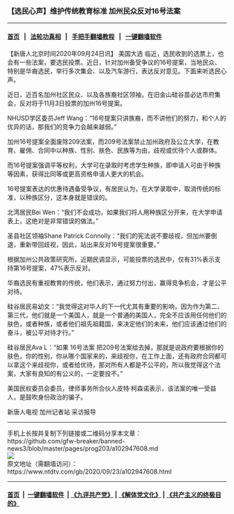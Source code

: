 ### 【选民心声】维护传统教育标准 加州民众反对16号法案
------------------------

#### [首页](https://github.com/gfw-breaker/banned-news3/blob/master/README.md) &nbsp;&nbsp;|&nbsp;&nbsp; [法轮功真相](https://github.com/begood0513/basic/blob/master/README.md)  &nbsp;&nbsp;|&nbsp;&nbsp; [手把手翻墙教程](https://github.com/gfw-breaker/guides/wiki)  &nbsp;&nbsp;|&nbsp;&nbsp; [一键翻墙软件](https://github.com/gfw-breaker/nogfw/blob/master/README.md)  



<div><div class="post_content" itemprop="articleBody">
 <p>
  【新唐人北京时间2020年09月24日讯】
  <ok href="https://www.ntdtv.com/gb/美国大选.htm">
   美国大选
  </ok>
  临近，选民收到的选票上，也会有一些法案，要选民投票。近日，针对加州备受争议的16号提案，当地民众、特别是华裔选民，举行多次集会、以及汽车游行，表达反对意见。下面来听选民心声。
 </p>
 <p>
  近日，近百名加州社区民众、以及各族裔社区领袖，在旧金山硅谷苗必达市府集会，反对将于11月3日投票的加州16号提案。
 </p>
 <p>
  NHUSD学区委员Jeff Wang：“16号提案只讲族裔，而不讲他们的努力，和个人的优异的话，那我们的竞争力会越来越弱。”
 </p>
 <p>
  加州16号提案全面废除209法案，而209号法案禁止加州政府及公立大学，在教育、雇佣、合同中以种族、性别、肤色、民族等为由，歧视或优待个人或群体。
 </p>
 <p>
  而16号提案强调平等权利，大学可在录取时考虑学生种族，即申请人可由于种族等因素，获得比同等或更高资格申请人更大的机会。
 </p>
 <p>
  16号提案表达的优惠待遇备受争议，有居民认为，在大学录取中，取消传统的标准，以种族区分，这本身就是错误的。
 </p>
 <p>
  北湾居民Bei Wen：“我们不会成功，如果我们将人用种族区分开来，在大学申请表上，这绝对是非常错误的做法。”
 </p>
 <p>
  圣县社区领袖Shane Patrick Connolly：“我们的宪法说不要歧视，但加州要倒退，重新带回歧视，因此，站出来反对16号提案很重要。”
 </p>
 <p>
  根据加州公共政策研究所，近期民调显示，可能投票的选民中，仅有31%表示支持第16号提案，47%表示反对。
 </p>
 <p>
  华裔选民有重视教育的传统，他们表示，通过努力付出，赢得竞争机会，才是公平对待。
 </p>
 <p>
  硅谷居民易幼文：“我觉得这对华人的下一代尤其有重要的影响，因为作为第二、第三代，他们就是一个美国人，就是一个普通的美国人，完全不应该用任何他们的肤色，或者种族，或者他们祖先祖籍国，来决定他们的未来，他们应该通过他们的奋斗，被公平对待才行。”
 </p>
 <p>
  硅谷居民Ava L：“如果
  <ok href="https://www.ntdtv.com/gb/16号法案.htm">
   16号法案
  </ok>
  把209号法案给去掉，那就是说政府要根据你的肤色，你的性别，你从哪个国家来的，来歧视你，在工作上面，还有政府合同都可以拿这个来歧视你，或者给优待，那对所有人都是不公平的，所以我觉得这个法案，大家有良知的有公义的，一定要投不。”
 </p>
 <p>
  美国民权委员会委员，律师事务所合伙人皮特·柯森诺表示，该法案的唯一受益人，是鼓吹身份政治的骗子。
 </p>
 <p>
  新唐人电视 加州记者站 采访报导
 </p>
 <div class="single_ad">
 </div>
</div>
</div>
<hr/>
手机上长按并复制下列链接或二维码分享本文章：<br/>
https://github.com/gfw-breaker/banned-news3/blob/master/pages/prog203/a102947608.md <br/>
<a href='https://github.com/gfw-breaker/banned-news3/blob/master/pages/prog203/a102947608.md'><img src='https://github.com/gfw-breaker/banned-news3/blob/master/pages/prog203/a102947608.md.png'/></a> <br/>
原文地址（需翻墙访问）：https://www.ntdtv.com/gb/2020/09/23/a102947608.html


------------------------
#### [首页](https://github.com/gfw-breaker/banned-news3/blob/master/README.md) &nbsp;|&nbsp; [一键翻墙软件](https://github.com/gfw-breaker/nogfw/blob/master/README.md) &nbsp;| [《九评共产党》](https://github.com/gfw-breaker/9ping.md/blob/master/README.md#九评之一评共产党是什么) | [《解体党文化》](https://github.com/gfw-breaker/jtdwh.md/blob/master/README.md) | [《共产主义的终极目的》](https://github.com/gfw-breaker/gczydzjmd.md/blob/master/README.md)


<img src='http://gfw-breaker.win/banned-news3/pages/prog203/a102947608.md' width='0px' height='0px'/>